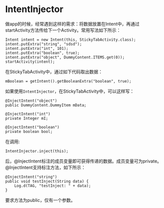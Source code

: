 # IntentInjector

做app的时候，经常遇到这样的需求：将数据放置在Intent中，再通过startActivity方法传给下一个Activity。常用写法如下所示：

    Intent intent = new Intent(this, StickyTabActivity.class);
    intent.putExtra("string", "sdsd");
    intent.putExtra("int", 101);
    intent.putExtra("boolean", true);
    intent.putExtra("object", DummyContent.ITEMS.get(0));
    startActivity(intent);

在StickyTabActivity中，通过如下代码取出数据：

    mBoolean = getIntent().getBooleanExtra("boolean", true);

如果使用`IntentInjector`，在StickyTabActivity中，可以这样写：

    @InjectIntent("object")
    public DummyContent.DummyItem mData;

    @InjectIntent("int")
    private Integer mI;

    @InjectIntent("boolean")
    private boolean bool;

在调用:

    IntentInjector.inject(this);

后，@InjectIntent标注的成员变量即可获得传递的数据。成员变量可为private。@InjectIntent支持标注方法，如下所示：

    @InjectIntent("string")
    public void testInject(String data) {
        Log.d(TAG, "testInject: " + data);
    }

要求方法为public，仅有一个参数。
